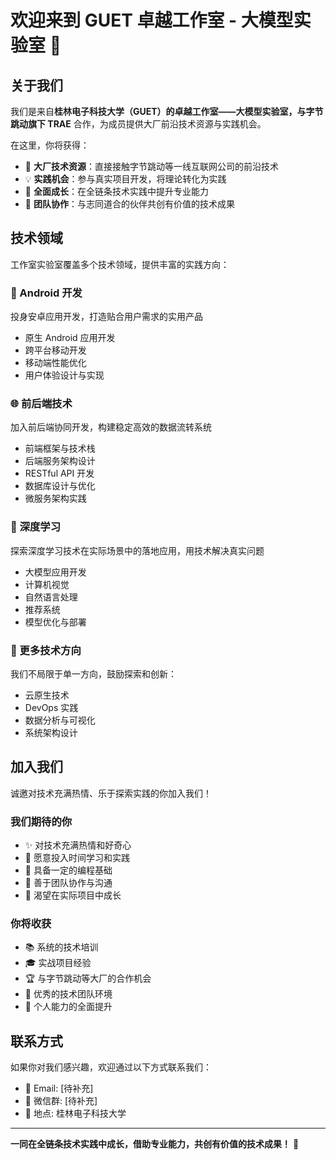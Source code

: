 # 欢迎来到 GUET 卓越工作室 - 大模型实验室 🚀

## 关于我们

我们是来自**桂林电子科技大学（GUET）**的卓越工作室——大模型实验室，与**字节跳动旗下 TRAE** 合作，为成员提供大厂前沿技术资源与实践机会。

在这里，你将获得：
- 🏢 **大厂技术资源**：直接接触字节跳动等一线互联网公司的前沿技术
- 💡 **实践机会**：参与真实项目开发，将理论转化为实践
- 🌱 **全面成长**：在全链条技术实践中提升专业能力
- 🤝 **团队协作**：与志同道合的伙伴共创有价值的技术成果

## 技术领域

工作室实验室覆盖多个技术领域，提供丰富的实践方向：

### 📱 Android 开发
投身安卓应用开发，打造贴合用户需求的实用产品
- 原生 Android 应用开发
- 跨平台移动开发
- 移动端性能优化
- 用户体验设计与实现

### 🌐 前后端技术
加入前后端协同开发，构建稳定高效的数据流转系统
- 前端框架与技术栈
- 后端服务架构设计
- RESTful API 开发
- 数据库设计与优化
- 微服务架构实践

### 🤖 深度学习
探索深度学习技术在实际场景中的落地应用，用技术解决真实问题
- 大模型应用开发
- 计算机视觉
- 自然语言处理
- 推荐系统
- 模型优化与部署

### 🔧 更多技术方向
我们不局限于单一方向，鼓励探索和创新：
- 云原生技术
- DevOps 实践
- 数据分析与可视化
- 系统架构设计

## 加入我们

诚邀对技术充满热情、乐于探索实践的你加入我们！

### 我们期待的你
- ✨ 对技术充满热情和好奇心
- 🎯 愿意投入时间学习和实践
- 💪 具备一定的编程基础
- 🤝 善于团队协作与沟通
- 🚀 渴望在实际项目中成长

### 你将收获
- 📚 系统的技术培训
- 🎓 实战项目经验
- 🏆 与字节跳动等大厂的合作机会
- 👥 优秀的技术团队环境
- 🌟 个人能力的全面提升

## 联系方式

如果你对我们感兴趣，欢迎通过以下方式联系我们：

- 📧 Email: [待补充]
- 💬 微信群: [待补充]
- 🏫 地点: 桂林电子科技大学

---

**一同在全链条技术实践中成长，借助专业能力，共创有价值的技术成果！** 💪
